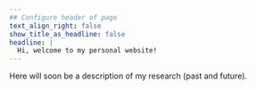 ```yaml
---
## Configure header of page
text_align_right: false
show_title_as_headline: false
headline: |
  Hi, welcome to my personal website!
---
```


<!-- this is a subheadline -->

Here will soon be a description of my research (past and future).
